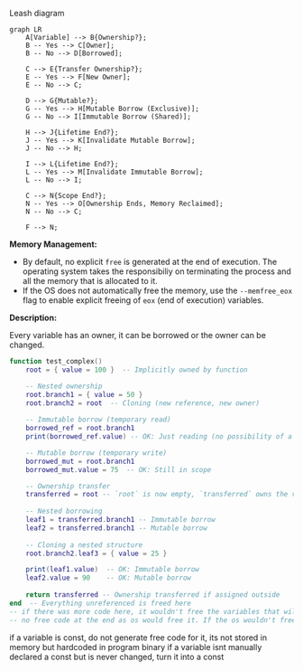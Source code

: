 Leash diagram
```mermaid
graph LR
    A[Variable] --> B{Ownership?};
    B -- Yes --> C[Owner];
    B -- No --> D[Borrowed];

    C --> E{Transfer Ownership?};
    E -- Yes --> F[New Owner];
    E -- No --> C;

    D --> G{Mutable?};
    G -- Yes --> H[Mutable Borrow (Exclusive)];
    G -- No --> I[Immutable Borrow (Shared)];

    H --> J{Lifetime End?};
    J -- Yes --> K[Invalidate Mutable Borrow];
    J -- No --> H;

    I --> L{Lifetime End?};
    L -- Yes --> M[Invalidate Immutable Borrow];
    L -- No --> I;

    C --> N{Scope End?};
    N -- Yes --> O[Ownership Ends, Memory Reclaimed];
    N -- No --> C;

    F --> N;
```

**Memory Management:**

*   By default, no explicit `free` is generated at the end of execution. The operating system takes the responsibiliy on terminating the process and all the memory that is allocated to it.
*   If the OS does not automatically free the memory, use the `--memfree_eox` flag to enable explicit freeing of `eox` (end of execution) variables.

**Description:**

Every variable has an owner, it can be borrowed or the owner can be changed.
```lua
function test_complex()
    root = { value = 100 }  -- Implicitly owned by function

    -- Nested ownership
    root.branch1 = { value = 50 }
    root.branch2 = root  -- Cloning (new reference, new owner)
    
    -- Immutable borrow (temporary read)
    borrowed_ref = root.branch1
    print(borrowed_ref.value) -- OK: Just reading (no possibility of a write)

    -- Mutable borrow (temporary write)
    borrowed_mut = root.branch1
    borrowed_mut.value = 75  -- OK: Still in scope

    -- Ownership transfer
    transferred = root -- `root` is now empty, `transferred` owns the value
    
    -- Nested borrowing
    leaf1 = transferred.branch1 -- Immutable borrow
    leaf2 = transferred.branch1 -- Mutable borrow
    
    -- Cloning a nested structure
    root.branch2.leaf3 = { value = 25 }

    print(leaf1.value)  -- OK: Immutable borrow
    leaf2.value = 90    -- OK: Mutable borrow
    
    return transferred -- Ownership transferred if assigned outside
end  -- Everything unreferenced is freed here
-- if there was more code here, it wouldn't free the variables that will be used.
-- no free code at the end as os would free it. If the os wouldn't free it, use the flag --memfree_eox (eox stands for END OF EXECUTION)
```


if a variable is const, do not generate free code for it, its not stored in memory but hardcoded in program binary
if a variable isnt manually declared a const but is never changed, turn it into a const